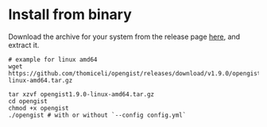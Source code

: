 # Install from binary

Download the archive for your system from the release page [here](https://github.com/thomiceli/opengist/releases/latest), and extract it.

```shell
# example for linux amd64
wget https://github.com/thomiceli/opengist/releases/download/v1.9.0/opengist1.9.0-linux-amd64.tar.gz

tar xzvf opengist1.9.0-linux-amd64.tar.gz
cd opengist
chmod +x opengist
./opengist # with or without `--config config.yml`
```


